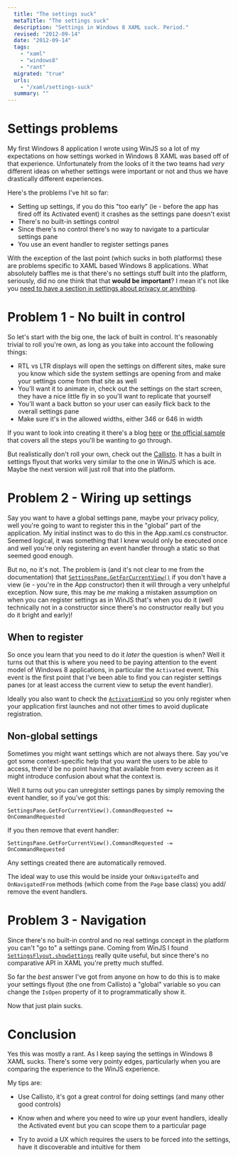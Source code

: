 ```yaml
---
  title: "The settings suck"
  metaTitle: "The settings suck"
  description: "Settings in Windows 8 XAML suck. Period."
  revised: "2012-09-14"
  date: "2012-09-14"
  tags: 
    - "xaml"
    - "windows8"
    - "rant"
  migrated: "true"
  urls: 
    - "/xaml/settings-suck"
  summary: ""
---
```

# Settings problems

My first Windows 8 application I wrote using WinJS so a lot of my expectations on how settings worked in Windows 8 XAML was based off of that experience. Unfortunately from the looks of it the two teams had *very* different ideas on whether settings were important or not and thus we have drastically different experiences.

Here's the problems I've hit so far:

* Setting up settings, if you do this "too early" (ie - before the app has fired off its Activated event) it crashes as the settings pane doesn't exist
* There's no built-in settings control
* Since there's no control there's no way to navigate to a particular settings pane
* You use an event handler to register settings panes

With the exception of the last point (which sucks in both platforms) these are problems specific to XAML based Windows 8 applications. What absolutely baffles me is that there's no settings stuff built into the platform, seriously, did no one think that that **would be important**? I mean it's not like you [need to have a section in settings about privacy or anything][1].

# Problem 1 - No built in control

So let's start with the big one, the lack of built in control. It's reasonably trivial to roll you're own, as long as you take into account the following things:

* RTL vs LTR displays will open the settings on different sites, make sure you know which side the system settings are opening from and make your settings come from that site as well
* You'll want it to animate in, check out the settings on the start screen, they have a nice little fly in so you'll want to replicate that yourself
* You'll want a back button so your user can easily flick back to the overall settings pane
* Make sure it's in the allowed widths, either 346 or 646 in width

If you want to look into creating it there's a blog [here][2] or [the official sample][3] that covers all the steps you'll be wanting to go through.

But realistically don't roll your own, check out the [Callisto][4]. It has a built in settings flyout that works very similar to the one in WinJS which is ace. Maybe the next version will just roll that into the platform.

# Problem 2 - Wiring up settings

Say you want to have a global settings pane, maybe your privacy policy, well you're going to want to register this in the "global" part of the application. My initial instinct was to do this in the App.xaml.cs constructor. Seemed logical, it was something that I knew would only be executed once and well you're only registering an event handler through a static so that seemed good enough.

But no, no it's not. The problem is (and it's not clear to me from the documentation) that [`SettingsPane.GetForCurrentView()`][5] if you don't have a view (ie - you're in the App constructor) then it will through a very unhelpful exception. Now sure, this may be *me* making a mistaken assumption on when you can register settings as in WinJS that's when you do it (well technically not in a constructor since there's no constructor really but you do it bright and early)!

## When to register

So once you learn that you need to do it *later* the question is when? Well it turns out that this is where you need to be paying attention to the event model of Windows 8 applications, in particular the `Activated` event. This event is the first point that I've been able to find you can register settings panes (or at least access the current view to setup the event handler).

Ideally you also want to check the [`ActivationKind`][6] so you only register when your application first launches and not other times to avoid duplicate registration.

## Non-global settings

Sometimes you might want settings which are not always there. Say you've got some context-specific help that you want the users to be able to access, there'd be no point having that available from every screen as it might introduce confusion about what the context is.

Well it turns out you can unregister settings panes by simply removing the event handler, so if you've got this:

	SettingsPane.GetForCurrentView().CommandRequested += OnCommandRequested

If you then remove that event handler:

	SettingsPane.GetForCurrentView().CommandRequested -= OnCommandRequested

Any settings created there are automatically removed.

The ideal way to use this would be inside your `OnNavigatedTo` and `OnNavigatedFrom` methods (which come from the `Page` base class) you add/ remove the event handlers.

# Problem 3 - Navigation

Since there's no built-in control and no real settings concept in the platform you can't "go to" a settings pane. Coming from WinJS I found [`SettingsFlyout.showSettings`][7] really quite useful, but since there's no comparative API in XAML you're pretty much stuffed.

So far the _best_ answer I've got from anyone on how to do this is to make your settings flyout (the one from Callisto) a "global" variable so you can change the `IsOpen` property of it to programmatically show it.

Now that just plain sucks.

# Conclusion

Yes this was mostly a rant. As I keep saying the settings in Windows 8 XAML sucks. There's some very pointy edges, particularly when you are comparing the experience to the WinJS experience.

My tips are:

* Use Callisto, it's got a great control for doing settings (and many other good controls)
* Know when and where you need to wire up your event handlers, ideally the Activated event but you can scope them to a particular page
* Try to avoid a UX which requires the users to be forced into the settings, have it discoverable and intuitive for them


  [1]: http://msdn.microsoft.com/en-us/library/windows/apps/hh694083.aspx#4.1.1_Your_app_must_have_a_privacy_statement_if_it_collects_personal_information
  [2]: http://blog.jerrynixon.com/2012/08/how-to-create-windows-8-settings-pane.html
  [3]: http://code.msdn.microsoft.com/windowsapps/App-settings-sample-1f762f49
  [4]: https://github.com/timheuer/callisto
  [5]: http://msdn.microsoft.com/en-us/library/windows/apps/windows.ui.applicationsettings.settingspane.getforcurrentview.aspx
  [6]: http://msdn.microsoft.com/en-us/library/windows/apps/windows.applicationmodel.activation.activationkind
  [7]: http://msdn.microsoft.com/en-us/library/windows/apps/hh770581.aspx
  [8]: http://okra.codeplex.com
